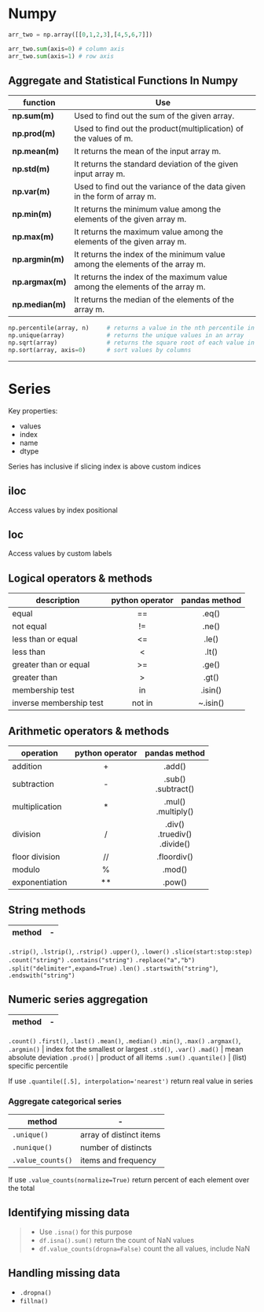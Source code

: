 # Numpy 

```py
arr_two = np.array([[0,1,2,3],[4,5,6,7]])

arr_two.sum(axis=0) # column axis
arr_two.sum(axis=1) # row axis

```

## Aggregate and Statistical Functions In Numpy

function | Use
-|-
**np.sum(m)**     |Used to find out the sum of the given array.
**np.prod(m)**    |Used to find out the product(multiplication) of the values of m.
**np.mean(m)**    |It returns the mean of the input array m.
**np.std(m)**     |It returns the standard deviation of the given input array m.
**np.var(m)**     |Used to find out the variance of the data given in the form of array m.
**np.min(m)**     |It returns the minimum value among the elements of the given array m.
**np.max(m)**     |It returns the maximum value among the elements of the given array m.
**np.argmin(m)**  |It returns the index of the minimum value among the elements of the array m.
**np.argmax(m)**  |It returns the index of the maximum value among the elements of the array m.
**np.median(m)**  |It returns the median of the elements of the array m.

```py
np.percentile(array, n)     # returns a value in the nth percentile in an array
np.unique(array)            # returns the unique values in an array
np.sqrt(array)              # returns the square root of each value in an array
np.sort(array, axis=0)      # sort values by columns
```

- - -

# Series

Key properties:
- values
- index
- name
- dtype 

Series has inclusive if slicing index is above custom indices

## iloc

Access values by index positional

## loc

Access values by custom labels

## Logical operators & methods

description | python operator | pandas method
-|:-:|:-:
equal | == | .eq()
not equal | != | .ne()
less than or equal | <= | .le()
less than | < | .lt()
greater than or equal | >= | .ge()
greater than | > | .gt()
membership test | in | .isin()
inverse membership test | not in | ~.isin()

## Arithmetic operators & methods

operation | python operator | pandas method
-|:-:|:-:
addition | + | .add()
subtraction | - | .sub() <br> .subtract()
multiplication | * | .mul() <br> .multiply()
division | / | .div() <br> .truediv() <br> .divide()
floor division | // | .floordiv()
modulo | % | .mod()
exponentiation | ** | .pow()

## String methods

method|-
-|-
`.strip()`, `.lstrip()`, `.rstrip()` 
`.upper()`, `.lower()`
`.slice(start:stop:step)`
`.count("string")`
`.contains("string")`
`.replace("a","b")`
`.split("delimiter",expand=True)` 
`.len()`
`.startswith("string")`, `.endswith("string")`

## Numeric series aggregation

method|-
-|-
`.count()`
`.first()`, `.last()`
`.mean()`, `.median()`
`.min()`, `.max()`
`.argmax()`, `.argmin()` | index fot the smallest or largest
`.std()`, `.var()`
`.mad()` | mean absolute deviation
`.prod()` | product of all items
`.sum()`
`.quantile()` | (list) specific percentile

If use `.quantile([.5], interpolation='nearest')` return real value in series

### Aggregate categorical series

method |-
-|-
`.unique()` | array of distinct items
`.nunique()` | number of distincts
`.value_counts()` | items and frequency

If use `.value_counts(normalize=True)` return percent of each element over the total

## Identifying missing data

> - Use `.isna()` for this purpose 
> - `df.isna().sum()` return the count of NaN values 
> - `df.value_counts(dropna=False)` count the all values, include NaN 

## Handling missing data

- `.dropna()`
- `fillna()`